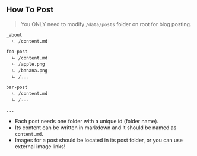 ## How To Post

> You ONLY need to modify `/data/posts` folder on root for blog posting.

```
_about
  ㄴ /content.md

foo-post
  ㄴ /content.md
  ㄴ /apple.png
  ㄴ /banana.png
  ㄴ /...

bar-post
  ㄴ /content.md
  ㄴ /...

...
```

- Each post needs one folder with a unique id (folder name).
- Its content can be written in markdown and it should be named as `content.md`.
- Images for a post should be located in its post folder, or you can use external image links!
